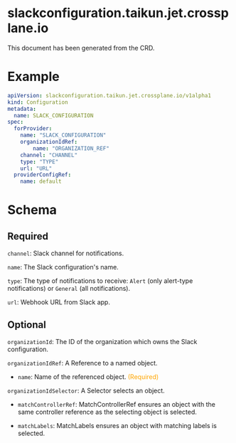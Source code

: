 
slackconfiguration.taikun.jet.crossplane.io
===========================================


This document has been generated from the CRD.
  

# Example


```yaml
apiVersion: slackconfiguration.taikun.jet.crossplane.io/v1alpha1
kind: Configuration
metadata:
  name: SLACK_CONFIGURATION
spec:
  forProvider:
    name: "SLACK_CONFIGURATION"
    organizationIdRef:
        name: "ORGANIZATION_REF"
    channel: "CHANNEL"
    type: "TYPE"
    url: "URL"
  providerConfigRef:
    name: default
```  

# Schema
  

## Required
  
`channel`: Slack channel for notifications.
  
`name`: The Slack configuration's name.
  
`type`: The type of notifications to receive: `Alert` (only alert-type notifications) or `General` (all notifications).
  
`url`: Webhook URL from Slack app.
  

## Optional
  
`organizationId`: The ID of the organization which owns the Slack configuration.
  
`organizationIdRef`: A Reference to a named object.

* `name`: Name of the referenced object.<font color="orange"> (Required)</font>  
  
`organizationIdSelector`: A Selector selects an object.

* `matchControllerRef`: MatchControllerRef ensures an object with the same controller reference as the selecting object is selected.  

* `matchLabels`: MatchLabels ensures an object with matching labels is selected.  
  
